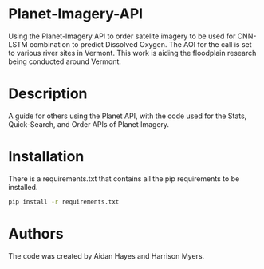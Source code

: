 # Planet-Imagery-API

Using the Planet-Imagery API to order satelite imagery to be used for CNN-LSTM combination to predict Dissolved Oxygen. The AOI for the call is set to various river sites in Vermont. This work is aiding the floodplain research being conducted around Vermont. 

# Description 

A guide for others using the Planet API, with the code used for the Stats, Quick-Search, and Order APIs of Planet Imagery. 

# Installation 

There is a requirements.txt that contains all the pip requirements to be installed.

```bash
pip install -r requirements.txt
```

# Authors

The code was created by Aidan Hayes and Harrison Myers. 


